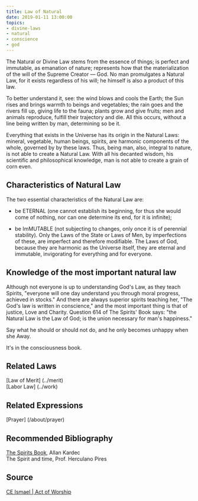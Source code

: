 ```yaml
---
title: Law of Natural
date: 2019-01-11 13:00:00
topics: 
- divine-laws
- natural
- conscience
- god
---
```


The Natural or Divine Law stems from the essence of things; is perfect and immutable,
as emanation of nature; represents how that the materialization of the will of the
Supreme Creator — God. No man promulgates a Natural Law, for it exists
regardless of his will; he himself is also a product of this law. 

To better understand it, see:
the wind blows and cools the Earth; the Sun rises and brings warmth to beings and vegetables;
the rain goes and the rivers fill up, giving life to the fauna; plants grow and give
fruits; men and animals reproduce, fulfill their trajectory and die.
All this occurs, without a line being written by man, determining
so be it.

Everything that exists in the Universe has its origin in the Natural Laws: mineral, vegetable,
human beings, spirits, are harmonic components of the whole, governed by
by these laws. Thus, being man, also, integral to nature, is not
able to create a Natural Law. With all his decanted wisdom, his
scientific and philosophical knowledge, man is not able to create a grain of
corn even.

## Characteristics of Natural Law
The two essential characteristics of the Natural Law are:

* be ETERNAL (one cannot establish its beginning, for thus she would come
of nothing, nor can one determine its end, for it is infinite);

* be ImMUTABLE (not subjecting to changes, only once it is of
perennial stability). Only the Laws of the State or Laws of Men, by
imperfections of these, are imperfect and therefore modifiable. The Laws of God,
because they are harmonic as the Universe itself, they are eternal and immutable, invigorating
for everything and for everyone.

## Knowledge of the most important natural law
Although not everyone is up to understanding God's Law, as they teach
Spirits, "everyone will one day understand you through moral progress,
achieved in stocks." And there are always superior spirits teaching her, "The
God's law is written in conscience," and the most important thing is that of justice,
Love and Charity. Question 614 of The Spirits' Book says: "the Natural Law
is the Law of God; is the union necessary for man's happiness." 

Say what he should or should not do, and he only becomes unhappy when she
Away. 

It's in the consciousness book.

## Related Laws
[Law of Merit] (../merit)  
[Labor Law] (../work)  

## Related Expressions
[Prayer] (/about/prayer)

## Recommended Bibliography
[The Spirits Book](/books/spirits-book), Allan Kardec  
The Spirit and time, Prof. Herculano Pires

## Source
[CE Ismael | Act of Worship](https://www.ceismael.com.br/download/apostila/apost1.htm#LEI%20DE%20ADORA%C3%87%C3%83O)


